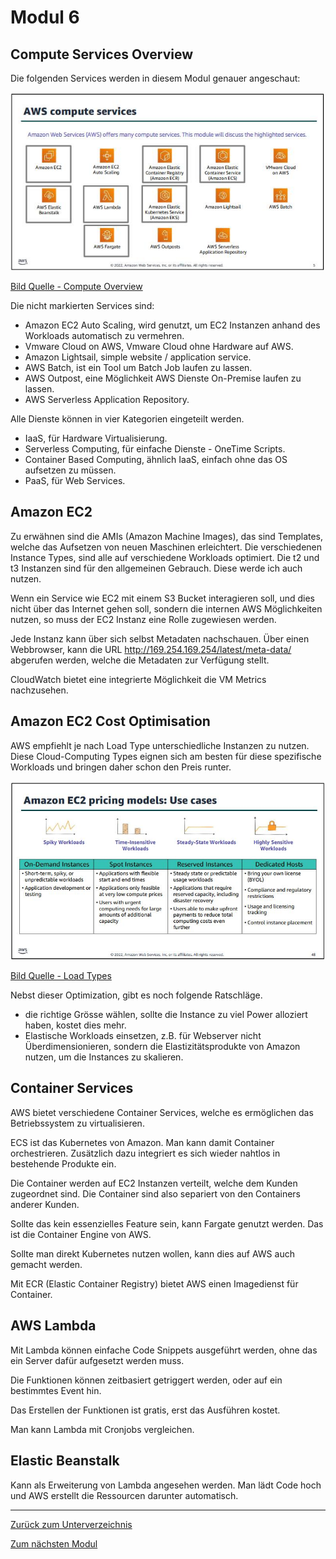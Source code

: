 # Modul 6

## Compute Services Overview

Die folgenden Services werden in diesem Modul genauer angeschaut:

![Compute Overview](../../Ressourcen/Bilder/AWS_Bilder/compute_services/overview.jpg)

[Bild Quelle - Compute Overview](../../Anhang/quellen.md#compute-overview)

Die nicht markierten Services sind:

- Amazon EC2 Auto Scaling, wird genutzt, um EC2 Instanzen anhand des Workloads automatisch zu vermehren.
- Vmware Cloud on AWS, Vmware Cloud ohne Hardware auf AWS.
- Amazon Lightsail, simple website / application service.
- AWS Batch, ist ein Tool um Batch Job laufen zu lassen.
- AWS Outpost, eine Möglichkeit AWS Dienste On-Premise laufen zu lassen.
- AWS Serverless Application Repository.

Alle Dienste können in vier Kategorien eingeteilt werden.

- IaaS, für Hardware Virtualisierung.
- Serverless Computing, für einfache Dienste - OneTime Scripts.
- Container Based Computing, ähnlich IaaS, einfach ohne das OS aufsetzen zu müssen.
- PaaS, für Web Services.

## Amazon EC2

Zu erwähnen sind die AMIs (Amazon Machine Images), das sind Templates, welche das Aufsetzen von neuen Maschinen erleichtert.
Die verschiedenen Instance Types, sind alle auf verschiedene Workloads optimiert. Die t2 und t3 Instanzen sind für den allgemeinen Gebrauch.
Diese werde ich auch nutzen.

Wenn ein Service wie EC2 mit einem S3 Bucket interagieren soll, und dies nicht über das Internet gehen soll, sondern die internen AWS Möglichkeiten nutzen, so muss der EC2 Instanz eine Rolle zugewiesen werden.

Jede Instanz kann über sich selbst Metadaten nachschauen. Über einen Webbrowser, kann die URL <http://169.254.169.254/latest/meta-data/> abgerufen werden, welche die Metadaten zur Verfügung stellt.

CloudWatch bietet eine integrierte Möglichkeit die VM Metrics nachzusehen.

## Amazon EC2 Cost Optimisation

AWS empfiehlt je nach Load Type unterschiedliche Instanzen zu nutzen.
Diese Cloud-Computing Types eignen sich am besten für diese spezifische Workloads und bringen daher schon den Preis runter.

![Load Types](../../Ressourcen/Bilder/AWS_Bilder/compute_services/load_types.jpg)

[Bild Quelle - Load Types](../../Anhang/quellen.md#load-types)

Nebst dieser Optimization, gibt es noch folgende Ratschläge.

- die richtige Grösse wählen, sollte die Instance zu viel Power alloziert haben, kostet dies mehr.
- Elastische Workloads einsetzen, z.B. für Webserver nicht Überdimensionieren, sondern die Elastizitätsprodukte von Amazon nutzen, um die Instances zu skalieren.

## Container Services

AWS bietet verschiedene Container Services, welche es ermöglichen das Betriebssystem zu virtualisieren.

ECS ist das Kubernetes von Amazon. Man kann damit Container orchestrieren. Zusätzlich dazu integriert es sich wieder nahtlos in bestehende Produkte ein.

Die Container werden auf EC2 Instanzen verteilt, welche dem Kunden zugeordnet sind. Die Container sind also separiert von den Containers anderer Kunden.

Sollte das kein essenzielles Feature sein, kann Fargate genutzt werden. Das ist die Container Engine von AWS.

Sollte man direkt Kubernetes nutzen wollen, kann dies auf AWS auch gemacht werden.

Mit ECR (Elastic Container Registry) bietet AWS einen Imagedienst für Container.

## AWS Lambda

Mit Lambda können einfache Code Snippets ausgeführt werden, ohne das ein Server dafür aufgesetzt werden muss.

Die Funktionen können zeitbasiert getriggert werden, oder auf ein bestimmtes Event hin.

Das Erstellen der Funktionen ist gratis, erst das Ausführen kostet.

Man kann Lambda mit Cronjobs vergleichen.

## Elastic Beanstalk

Kann als Erweiterung von Lambda angesehen werden. Man lädt Code hoch und AWS erstellt die Ressourcen darunter automatisch.

-----

[Zurück zum Unterverzeichnis](../README.md)

[Zum nächsten Modul](./modul7.md)
